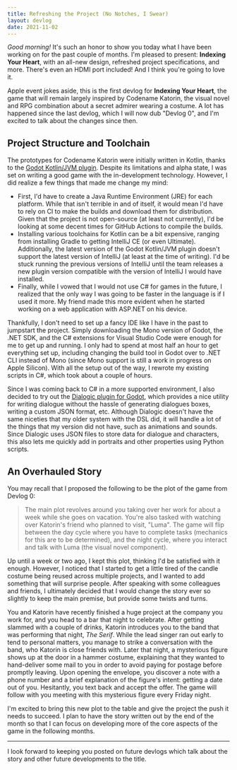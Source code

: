 ```yaml
---
title: Refreshing the Project (No Notches, I Swear)
layout: devlog
date: 2021-11-02
---
```


_Good morning!_ It's such an honor to show you today what I have been working on for the past couple of months. I'm pleased to present: **Indexing Your Heart**, with an all-new design, refreshed project specifications, and more. There's even an HDMI port included! And I think you're going to love it.

Apple event jokes aside, this is the first devlog for **Indexing Your Heart**, the game that will remain largely inspired by Codename Katorin, the visual novel and RPG combination about a secret admirer wearing a costume. A lot has happened since the last devlog, which I will now dub "Devlog 0", and I'm excited to talk about the changes since then.

## Project Structure and Toolchain

The prototypes for Codename Katorin were initially written in Kotlin, thanks to the [Godot Kotlin/JVM plugin](https://godot-kotl.in). Despite its limitations and alpha state, I was set on writing a good game with the in-development technology. However, I did realize a few things that made me change my mind:

- First, I'd have to create a Java Runtime Environment (JRE) for each platform. While that isn't terrible in and of itself, it would mean I'd have to rely on CI to make the builds and download them for distribution. Given that the project is not open-source (at least not currently), I'd be looking at some decent times for GitHub Actions to compile the builds.
- Installing various toolchains for Kotlin can be a bit expensive, ranging from installing Gradle to getting IntelliJ CE (or even Ultimate). Additionally, the latest version of the Godot Kotlin/JVM plugin doesn't support the latest version of IntelliJ (at least at the time of writing). I'd be stuck running the previous versions of IntelliJ until the team releases a new plugin version compatible with the version of IntelliJ I would have installed.
- Finally, while I vowed that I would not use C# for games in the future, I realized that the only way I was going to be faster in the language is if I used it more. My friend made this more evident when he started working on a web application with ASP.NET on his device.

Thankfully, I don't need to set up a fancy IDE like I have in the past to jumpstart the project. Simply downloading the Mono version of Godot, the .NET SDK, and the C# extensions for Visual Studio Code were enough for me to get up and running. I only had to spend at most half an hour to get everything set up, including changing the build tool in Godot over to .NET CLI instead of Mono (since Mono support is still a work in progress on Apple Silicon). With all the setup out of the way, I rewrote my existing scripts in C#, which took about a couple of hours.

Since I was coming back to C# in a more supported environment, I also decided to try out the [Dialogic plugin for Godot](https://dialogic.coppolaemilio.com), which provides a nice utility for writing dialogue without the hassle of generating dialogues boxes, writing a custom JSON format, etc. Although Dialogic doesn't have the same niceties that my older system with the DSL did, it will handle a lot of the things that my version did not have, such as animations and sounds. Since Dialogic uses JSON files to store data for dialogue and characters, this also lets me quickly add in portraits and other properties using Python scripts.

## An Overhauled Story

You may recall that I proposed the following to be the plot of the game from Devlog 0:

> The main plot revolves around you taking over her work for about a week while she goes on vacation. You're also tasked with watching over Katorin's friend who planned to visit, "Luma". The game will flip between the day cycle where you have to complete tasks (mechanics for this are to be determined), and the night cycle, where you interact and talk with Luma (the visual novel component). 

Up until a week or two ago, I kept this plot, thinking I'd be satisfied with it enough. However, I noticed that I started to get a little tired of the candle costume being reused across multiple projects, and I wanted to add something that will surprise people. After speaking with some colleagues and friends, I ultimately decided that I would change the story ever so slightly to keep the main premise, but provide some twists and turns. 

You and Katorin have recently finished a huge project at the company you work for, and you head to a bar that night to celebrate. After getting slammed with a couple of drinks, Katorin introduces you to the band that was performing that night, _The Serif_. While the lead singer ran out early to tend to personal matters, you manage to strike a conversation with the band, who Katorin is close friends with. Later that night, a mysterious figure shows up at the door in a hammer costume, explaining that they wanted to hand-deliver some mail to you in order to avoid paying for postage before promptly leaving. Upon opening the envelope, you discover a note with a phone number and a brief explanation of the figure's intent: getting a date out of you. Hesitantly, you text back and accept the offer. The game will follow with you meeting with this mysterious figure every Friday night.

I'm excited to bring this new plot to the table and give the project the push it needs to succeed. I plan to have the story written out by the end of the month so that I can focus on developing more of the core aspects of the game in the following months. 

---

I look forward to keeping you posted on future devlogs which talk about the story and other future developments to the title.